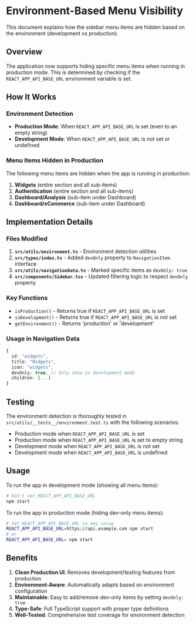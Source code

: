 # Environment-Based Menu Visibility

This document explains how the sidebar menu items are hidden based on the environment (development vs production).

## Overview

The application now supports hiding specific menu items when running in production mode. This is determined by checking if the `REACT_APP_API_BASE_URL` environment variable is set.

## How It Works

### Environment Detection

- **Production Mode**: When `REACT_APP_API_BASE_URL` is set (even to an empty string)
- **Development Mode**: When `REACT_APP_API_BASE_URL` is not set or undefined

### Menu Items Hidden in Production

The following menu items are hidden when the app is running in production:

1. **Widgets** (entire section and all sub-items)
2. **Authentication** (entire section and all sub-items)
3. **Dashboard/Analysis** (sub-item under Dashboard)
4. **Dashboard/eCommerce** (sub-item under Dashboard)

## Implementation Details

### Files Modified

1. **`src/utils/environment.ts`** - Environment detection utilities
2. **`src/types/index.ts`** - Added `devOnly` property to `NavigationItem` interface
3. **`src/utils/navigationData.ts`** - Marked specific items as `devOnly: true`
4. **`src/components/Sidebar.tsx`** - Updated filtering logic to respect `devOnly` property

### Key Functions

- `isProduction()` - Returns true if `REACT_APP_API_BASE_URL` is set
- `isDevelopment()` - Returns true if `REACT_APP_API_BASE_URL` is not set
- `getEnvironment()` - Returns 'production' or 'development'

### Usage in Navigation Data

```typescript
{
  id: "widgets",
  title: "Widgets",
  icon: "widgets",
  devOnly: true, // Only show in development mode
  children: [...]
}
```

## Testing

The environment detection is thoroughly tested in `src/utils/__tests__/environment.test.ts` with the following scenarios:

- Production mode when `REACT_APP_API_BASE_URL` is set
- Production mode when `REACT_APP_API_BASE_URL` is set to empty string
- Development mode when `REACT_APP_API_BASE_URL` is not set
- Development mode when `REACT_APP_API_BASE_URL` is undefined

## Usage

To run the app in development mode (showing all menu items):
```bash
# Don't set REACT_APP_API_BASE_URL
npm start
```

To run the app in production mode (hiding dev-only menu items):
```bash
# Set REACT_APP_API_BASE_URL to any value
REACT_APP_API_BASE_URL=https://api.example.com npm start
# or
REACT_APP_API_BASE_URL= npm start
```

## Benefits

1. **Clean Production UI**: Removes development/testing features from production
2. **Environment-Aware**: Automatically adapts based on environment configuration
3. **Maintainable**: Easy to add/remove dev-only items by setting `devOnly: true`
4. **Type-Safe**: Full TypeScript support with proper type definitions
5. **Well-Tested**: Comprehensive test coverage for environment detection
